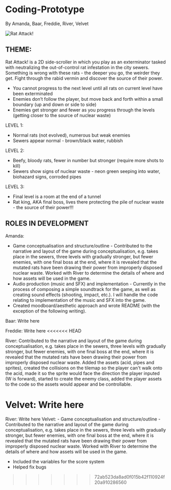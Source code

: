 # Coding-Prototype
By Amanda, Baar, Freddie, River, Velvet

![Rat Attack!](https://github.com/zmwf129/epic-win-side-scroller/assets/149950646/3920be53-363b-4d83-b6e2-7ceecf4efde8)

## THEME: 
Rat Attack! is a 2D side-scroller in which you play as an exterminator tasked with neutralizing the out-of-control rat infestation in the city sewers. Something is wrong with these rats - the deeper you go, the weirder they get. Fight through the rabid vermin and discover the source of their power.

- You cannot progress to the next level until all rats on current level have been exterminated
- Enemies don’t follow the player, but move back and forth within a small boundary (up and down or side to side)
- Enemies get stronger and fewer as you progress through the levels (getting closer to the source of nuclear waste)

LEVEL 1:
- Normal rats (not evolved), numerous but weak enemies
- Sewers appear normal - brown/black water, rubbish

LEVEL 2:
- Beefy, bloody rats, fewer in number but stronger (require more shots to kill)
- Sewers show signs of nuclear waste - neon green seeping into water, biohazard signs, corroded pipes

LEVEL 3:
- Final level is a room at the end of a tunnel
- Rat king, AKA final boss, lives there protecting the pile of nuclear waste - the source of their power!!!

## ROLES IN DEVELOPMENT
Amanda: 
- Game conceptualisation and structure/outline - Contributed to the narrative and layout of the game during conceptualisation, e.g. takes place in the sewers, three levels with gradually stronger, but fewer enemies, with one final boss at the end, where it is revealed that the mutated rats have been drawing their power from improperly disposed nuclear waste. Worked with River to determine the details of where and how assets will be used in the game.
- Audio production (music and SFX) and implementation - Currently in the process of composing a simple soundtrack for the game, as well as creating sound effects (shooting, impact, etc.). I will handle the code relating to implementation of the music and SFX into the game.
- Created moodboard/aesthetic approach and wrote README (with the exception of the following writing).

Baar: Write here

Freddie: Write here
<<<<<<< HEAD

River: Contributed to the narrative and layout of the game during conceptualisation, e.g. takes place in the sewers, three levels with gradually stronger, but fewer enemies, with one final boss at the end, where it is revealed that the mutated rats have been drawing their power from improperly disposed nuclear waste. Added the assets (acid, pipes and sprites), created the collisions on the tilemap so the player can't walk onto the acid, made it so the sprite would face the direction the player inputed (W is forward), started to create the enemy class, added the player assets to the code so the assets would appear and be controllable. 

Velvet: Write here
=======
River: Write here
Velvet: - Game conceptualisation and structure/outline - Contributed to the narrative and layout of the game during conceptualisation, e.g. takes place in the sewers, three levels with gradually stronger, but fewer enemies, with one final boss at the end, where it is revealed that the mutated rats have been drawing their power from improperly disposed nuclear waste. Worked with River to determine the details of where and how assets will be used in the game.
- Included the variables for the score system
- Helped fix bugs 

>>>>>>> 72ab523da8ad0f015b42f110924f20a910286560
